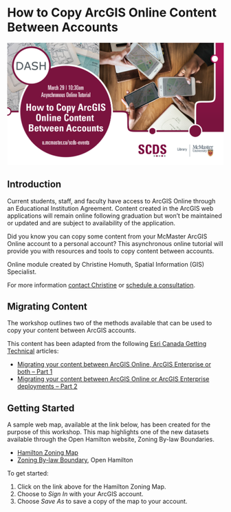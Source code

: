 # How to Copy ArcGIS Online Content Between Accounts
<img src="assets/img/Copy_ArcGIS_Content.png" alt="Workshop Title Slide" width="720"> 

## Introduction 
Current students, staff, and faculty have access to ArcGIS Online through an Educational Institution Agreement. Content created in the ArcGIS web applications will remain online following graduation but won’t be maintained or updated and are subject to availability of the application. 

Did you know you can copy some content from your McMaster ArcGIS Online account to a personal account? This asynchronous online tutorial will provide you with resources and tools to copy content between accounts. 

Online module created by Christine Homuth, Spatial Information (GIS) Specialist. 

For more information [contact Christine](mailto:libgis@mcmaster.ca) or [schedule a consultation](https://libcal.mcmaster.ca/appointments/gis). 

## Migrating Content 
The workshop outlines two of the methods available that can be used to copy your content between ArcGIS accounts. 

This content has been adapted from the following [Esri Canada Getting Technical](https://resources.esri.ca/getting-technical) articles:

- [Migrating your content between ArcGIS Online, ArcGIS Enterprise or both – Part 1](https://resources.esri.ca/getting-technical/migrating-your-content-between-arcgis-online-arcgis-enterprise-or-both-part-1) 
- [Migrating your content between ArcGIS Online or ArcGIS Enterprise deployments – Part 2](https://resources.esri.ca/getting-technical/migrate-your-content-between-arcgis-online-or-arcgis-enterprise-deployments-or-both-part-2) 

## Getting Started
A sample web map, available at the link below, has been created for the purpose of this workshop. This map highlights one of the new datasets available through the Open Hamilton website, Zoning By-law Boundaries.

- [Hamilton Zoning Map](https://arcg.is/0LP9WP0)
- [Zoning By-law Boundary](https://open.hamilton.ca/datasets/74f8df9efea14e3ba488f98dec289a0c_18/about), Open Hamilton

To get started:
1. Click on the link above for the Hamilton Zoning Map.
2. Choose to *Sign In* with your ArcGIS account.
3. Choose *Save As* to save a copy of the map to your account. 
